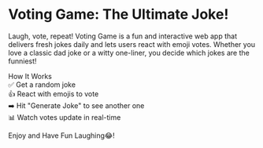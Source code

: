 # Voting Game: The Ultimate Joke!

Laugh, vote, repeat! Voting Game is a fun and interactive web app that delivers fresh jokes daily and lets users react with emoji votes. Whether you love a classic dad joke or a witty one-liner, you decide which jokes are the funniest!

How It Works <br>
✅ Get a random joke <br>
👍 React with emojis to vote <br>
➡️ Hit "Generate Joke" to see another one <br>
📊 Watch votes update in real-time <br>

Enjoy and Have Fun Laughing😂!
